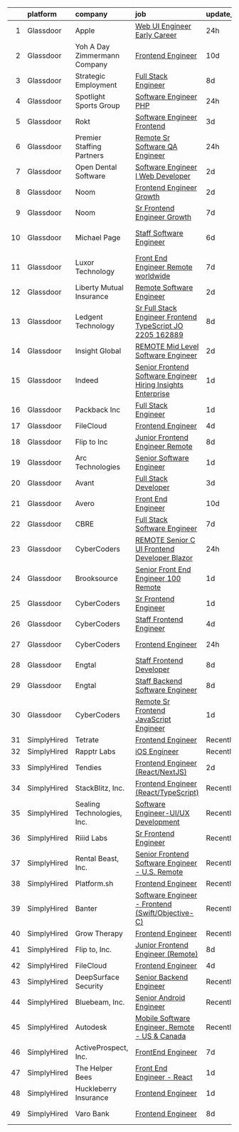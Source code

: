 

|    | platform    | company                         | job                                                                                                                                                                                                                                                                                                                                                                                                                                                                                                                                                                                                                                                                                                                                                                                                                                                                                                                                                                                                                                                                                                                                                                                                                                                                                                                                                                                                                                       | update_time   | location            |
|---:|:------------|:--------------------------------|:------------------------------------------------------------------------------------------------------------------------------------------------------------------------------------------------------------------------------------------------------------------------------------------------------------------------------------------------------------------------------------------------------------------------------------------------------------------------------------------------------------------------------------------------------------------------------------------------------------------------------------------------------------------------------------------------------------------------------------------------------------------------------------------------------------------------------------------------------------------------------------------------------------------------------------------------------------------------------------------------------------------------------------------------------------------------------------------------------------------------------------------------------------------------------------------------------------------------------------------------------------------------------------------------------------------------------------------------------------------------------------------------------------------------------------------|:--------------|:--------------------|
|  1 | Glassdoor   | Apple                           | [Web UI Engineer  Early Career ](https://www.glassdoor.com/partner/jobListing.htm?pos=105&ao=1110586&s=58&guid=000001812d7ec4af84cef33be4d270e1&src=GD_JOB_AD&t=SR&vt=w&cs=1_f264fda6&cb=1654325691946&jobListingId=1007917012840&cpc=F41FEAB56D215062&jrtk=3-0-1g4mnth6er0ik801-1g4mnth6vkuja800-19cee7da4693369c--6NYlbfkN0BvKrLyj5gPmtZO9T8euul8TCxuuKNOtzRJOomxnwSEodTz2Bc-sPZlADHp0xxmf8WtgwAMp1M4Ysvhsr1LqTslbraQiaMk1Xtvdy-eoP1oKfrYhU2ZdKatwvfBPVaLnEl9j2wfV9AESabOSyshZ_OCesIUMt-9m87aAvwtV2fN4VW-KAp41a3rjbZXFkt3cHvqhGJxWuTdpWf6AT5dY2ag5NhACSSHGbp7jok4klA1ciiCHt2UJRErZSwocWpuPZBRYXkG9lTNpsOGkJ-A7QtAHNv2xBvw76dG_KrW8Fl9uY5-a4piQSI0JZDiHBGKLvT9-PyXrfeQf05IGg4cmqnFgZWjX2kUzTafZyqOb1tPpQABlHNLOQPQm3cgMuSSQD4m2qyAWnO0ivzGGyExXhAPv4WunbtysuBfuCfhNtCb8NKK-_UX7_EmbbRF5WUcJ5nI9aKpokW7nV4gcLYI1qcX6K5oY5G1JoAviv4ddvHRWRxjAYzRaFG11pY7VXWpLQAZZkVDkc_wrtccQq7mcl2GfBROFmsLId9O6LS-S-hVGvuBwm_6TtUFtArw9Pfh_ocKQcKuEEWiaHcQ-IgHFQntzzp4s2ju6yzdKYuQlD1-veP4clp_1FcvqGnykuu-eTaGZ_1fVYkogGyxV9XR7NjYFjAM0kKZHbyOVbCaBwQ5l6kYibcQuRFGHi6suFkmWuOBhmcf6-9dtR9MgWsbqeBjjGmJ0HbUUs5bM2zKx8kb9kdk6CrIynC0PgqmsgtNG_ztWWccDhPmccvtD9rbllL9_Kvl99L0K8bo3aVW_Lr1b7DD_-YYO_WeGI_5KIAnEyaQGTcKhG8g3u2HHqRbeXQdqgvl5KbBx8kUi66BhG0-I0mX6z5O4FLx6FHrdD8mDgoI7cnJ6ATuAoctiY92-GxRz37IE91wT0caQxeaP0TtnFlE0E8qzXrH)                                                                                                                      | 24h           | Austin, TX          |
|  2 | Glassdoor   | Yoh  A Day   Zimmermann Company | [Frontend Engineer](https://www.glassdoor.com/partner/jobListing.htm?pos=101&ao=1110586&s=58&guid=000001812d7ec4af84cef33be4d270e1&src=GD_JOB_AD&t=SR&vt=w&cs=1_7c8109d2&cb=1654325691945&jobListingId=1007890410247&cpc=AE484BB564079092&jrtk=3-0-1g4mnth6er0ik801-1g4mnth6vkuja800-cdabd7b5c9443b8c--6NYlbfkN0Ae6Qmv8rNb3d5rEsMPL_plhvilYeiJERi7JqghURwQ9XIhdLOjSjG7egc3uUstyCQYzHEQ5XmtNPtWnHS-asC21DlRgbV0mfrWq-U4I-NuPwf3H6EpQw8Wk7_29akaQ8Ycb4XCRI4oPKsQ3ZMvKwgCh0ZVHEcCv2RFs6UWMowc28oImgAWcUr-S4YGmqSq4eSUxrIoBpkO6LTMbJQX8vvNas9tbt_gU2uCjLRoLDDDvhYqzWtRuOhIfFrX-E4qfv3kYdrU4Bd9l6fsapL9S6t6L8mp5Ac8FFjrWmBSRWRZkUhuaf6aRjMC6c9GsPUAYzC5-eGVfwLIhM3EfNlBxYIiwGxyi9ovdxgibKgaFqjJV3zSi__7ML85vQm0Ok_Bnt2M93TabXXaux4_CR9kZ_vuXFvj31FI1JxJ5YhUEvoYlo9gaxEYHLR5RluqecFs-4Gmb9wox9kE4dsQbpibiiu463GXS3-475RPVL7eD3k5zq8-oWIfI7-p)                                                                                                                                                                                                                                                                                                                                                                                                                                                                                                                                                                                                   | 10d           | Mountain View, CA   |
|  3 | Glassdoor   | Strategic Employment            | [Full Stack Engineer](https://www.glassdoor.com/partner/jobListing.htm?pos=108&ao=1110586&s=58&guid=000001812d7ec4af84cef33be4d270e1&src=GD_JOB_AD&t=SR&vt=w&ea=1&cs=1_5ffd6e12&cb=1654325691947&jobListingId=1007895992253&cpc=87A0A889578C8297&jrtk=3-0-1g4mnth6er0ik801-1g4mnth6vkuja800-ecacca16d95da1c8--6NYlbfkN0AmJvK-kzliX9ngpBL6C213C44xp_nCN00t5xNVdbFNqFD-6lPxeDr1CCZGNGSSTfZLXzl6qaAAQqwYqV6VaInT1fjRTsOP0Mc7VVQVUiQQCaqccLytBdZxqL6aMFB75TI-BtHDW1Anrf02MbKSmcnxepHkok4tx9ZawU76FUTGug8NTzBmw5HJx9XiDKoir4_iIZNCNVZXdzYTWiMmFcKPOrEFofCPQHIq-77cyaSSTq2mRO7qFdKaokS7jNz89Rgcrtehx5CfTcwWWNMj0uMlTmmNeHnJDGVfC_0CiFmddrkQd5EGZr6jNQAf_ikI8ecLdUOjR5J4BQID_nHCcY8bhtVeGfB1dgmAu0JGBCuwiBa3PRBlGCMfdfnsAP3PfgMsmiYDBNLb5qYcI3dEOueMFP838bEyzqngTsNuJZNVAkiuCYOPgLBam4ivmy_3jOL2gT8ipOCg7rpiRXRd4xmUCOu0bJXUBG1gFDKwnFd5PbkKg6YfKpdoHFudPeYHcKY%3D)                                                                                                                                                                                                                                                                                                                                                                                                                                                                                                                                                                              | 8d            | Remote              |
|  4 | Glassdoor   | Spotlight Sports Group          | [Software Engineer   PHP](https://www.glassdoor.com/partner/jobListing.htm?pos=112&ao=1110586&s=58&guid=000001812d7ec4af84cef33be4d270e1&src=GD_JOB_AD&t=SR&vt=w&cs=1_8307c27b&cb=1654325691947&jobListingId=1007916000282&cpc=149B3D5996025BBA&jrtk=3-0-1g4mnth6er0ik801-1g4mnth6vkuja800-fceeecf022a91ae5--6NYlbfkN0DG4ntHtB_rMsnfhgmnSvK2brktLme1L4SiDeJjQ-izrVOLqRJ5-yjEwoYGp-nj3bVJjTAiOKfFs2OpzzVRQ2hNPzsr_awqPOc3aS8-td9tXwj5FNmavnpU8e1aIelmy18KzFYKE5jUk2jdaxcnDNlFddbRwDlD2BhrGHupFOxXIiGix6MWypbeVtuafcVnlCn6caGcqA8KyDE97Sn1AI6J0phScNsVLKtxegcxEWYf9rRsRDqEChudcrBj94wVkWOfVDxUntj4rwAeQQCynTkbw5jJ-ymewgGsK2hY7d-nwwmC4VDVpwUFF8nR6lc9kChg7p-IVHQapIbj2q0xijkL0qeNcu5J9fZDig2-6A6yeVazIsv4JzCkHzMfsX1jMGFg565Gs41E4gV12z2p-qGV-qoR7rO24xD_EjjeXBrz-U9RrcfxcTCNVXMD-YZWwM0ulPOi-YECsZwf7Is1VrLkhXFMJSVrZSRMLDvB06kXzbUi2LpXu-6p0Y2Ps1wCQRuU_CvwSvmkFnd8ae4BFyUc2UFX9T5aDCL-nHcIB25dNmHPooTAVcR2huaqYp9FWkcvGh8gKQip2A6d3cdO_GFHLF_taQn89CclQC7-StjLhUZqCpdT9W145pVi1VIuEOh04TxBO-G18Ych8UuLqJa6DDEE9NpOQDn_1r_lap3ge1QSVL1FDGZ9venI4-NKwd-PS_F3w5pgMCRsZu1jxITDQehu20KRcayuKByGmmOGnwrM4A2SRmliufxXBmXxg7DyH8vMSrB_-pHoEFGW41isqvyWXjycw58s0lx4TNpyGcDfJ2uQQkXIR_-f56340XmzT7JqUqbRnM5LMbY8GaDy96ixHTXG1UWnNcfhzCo2XOemv_dWTPEkPMM1ZFQHN-1GU7Qn6FAGYzuRHVrVD8q4OjtI33xXzyk5KGoO2-JWcIB34etCViqd5ObZwE0KlvMqeH-1MkEsd_kh5fDR1DsLxrkUif7YxM8%3D)                                                                               | 24h           | Remote              |
|  5 | Glassdoor   | Rokt                            | [Software Engineer   Frontend](https://www.glassdoor.com/partner/jobListing.htm?pos=110&ao=1110586&s=58&guid=000001812d7ec4af84cef33be4d270e1&src=GD_JOB_AD&t=SR&vt=w&cs=1_13fe6065&cb=1654325691946&jobListingId=1007906259892&cpc=4B86475FAF393599&jrtk=3-0-1g4mnth6er0ik801-1g4mnth6vkuja800-7ecbbc01be6db9dc--6NYlbfkN0DG4ntHtB_rMsnfhgmnSvK2brktLme1L4SiDeJjQ-izrVOLqRJ5-yjEwoYGp-nj3bWN1lzR9_azlXIJYQ1thrkaW2AAH9heBJM7PFzuX9pL7Y8Gt0ipimYDVkqAanixYFeAk_inJ4oOhvDdUB2KTn2soTr3xCCpllQmgk9V4QYN34RsXKFPcSs8Nfg3UkgVvsF2CPscmWpmNIFC3SjfLSn9ONUdA6KqFThd3mxQxGJ4sIMC_4Ycyrm3PgKc0xZPfbziDelPIMR-BJCEa0M6bxv7MtJDJddvWpSTbn_PydowZZ_8QFOyswtjCtkX7xkTqCo1Wh1dIwg993yKel-cd56HOPo-IioneNIeLBWGyfJ4bCTudhyU0xabqRhLaNwK-CPItQtVZx5AM6Kof-UkZqHTiD6QK4GYVNIc0a3z7XW-sSnt4Cnt3NSU4IDTOF9zaFiRp5xu_1qjs0o6Y-RiMgolSv8HQjVn9KQcfRvYdEHXlHTXEFk0bx6uWa4fLJgLbnrVYuSH70UMgCMoDSAOclQz0S54L9lBjkFjSBouihyJJXYB9uRtdc1nCk0D9jVRt4SJIrXeiVJgqaPLrK4xl2IL9nAwh6UiLFW_rYadC7pEaMYgNmmuj1vgtFMhmv5uvOmlc4JLIesOX-xAs5nY4Kq79coJuIC80UErrsiP27jIdiPghTcUQ5Ix74jWihxoXdTDVuRcuKPxFjsl4BxZtJ3ZZsFHuI7hEJMVN5Vt2F6MpArzFwYnn6Ob3pOqnsUruAy3GUTPZU6sNga4agO5o7tCymqM0Ns33CtAF9JH5cJcxPNsbHbLRNE099fRImuwtys0cqRfrlwTgmBJ1geuzqUzFrzYih3sBy5Ht6d8O6mLD5pI8NCK7mNJerO359_GpQ0pskuA87VeJnW4VRjlSrurkAdveUTMZO_6apIiXabJ2dhyxHoikLeM2JFGM5d-5MFNQKuQ3BuTNDQrnHaiBBhu)                                                                                        | 3d            | New York, NY        |
|  6 | Glassdoor   | Premier Staffing Partners       | [Remote Sr  Software QA Engineer](https://www.glassdoor.com/partner/jobListing.htm?pos=121&ao=1110586&s=58&guid=000001812d7ec4af84cef33be4d270e1&src=GD_JOB_AD&t=SR&vt=w&ea=1&cs=1_2b95921c&cb=1654325691949&jobListingId=1007916760712&cpc=217C45A42544DB93&jrtk=3-0-1g4mnth6er0ik801-1g4mnth6vkuja800-edd296566df90fb7--6NYlbfkN0CyyT-f4oNMZz8hL4LR6EcDrl5vB12i7SyJpvAxFYk5ESjE9CwDanhb7km0chTKgrmnRsv7qmGC4j22yNDzX4D0Kr1--TxAC-9g5IYFMqkGj7YXomS7Xm_RO7Mi-aRhPqwJtezWP5To12Af4r35-_TVZCM-Karv2xZ1gj6bCW7UO_w5_uvdzWuL_r7qjltBJ7UTeW0zpHhbX7jb1K0tUVq8jxnjhph3powzFPWkuwAhu5ol5qxpP3HBXC_h0bDTxTwBzJTVt2oNoEjm6SL89TJAhUyTYhWq2GKtI0cUzJuHVAtqYpF21GFIJiYUoEkEeUowyXQBJeZX2StdZAe7LpSzUyAkDRQsoA0YHzCrrPLNBRYJSYOm4SrEK_3qkai8fYi5J2xUdDVXKdElqYbfqzs9pjQWMBk8RSjmnzQQWCzuDhbofppL2vRPvlCC4PdoCXQPG_43u7tjRaabzKUDkWFKqut7fzzXah1V3Uck9x1PGMkAHgNm5MSqK7MmHvfbadHz8Vo0DW_b4Q%3D%3D)                                                                                                                                                                                                                                                                                                                                                                                                                                                                                                                                                    | 24h           | Remote              |
|  7 | Glassdoor   | Open Dental Software            | [Software Engineer I  Web Developer ](https://www.glassdoor.com/partner/jobListing.htm?pos=106&ao=1110586&s=58&guid=000001812d7ec4af84cef33be4d270e1&src=GD_JOB_AD&t=SR&vt=w&ea=1&cs=1_f78bc091&cb=1654325691946&jobListingId=1007910261628&cpc=AF02A54CD0F60729&jrtk=3-0-1g4mnth6er0ik801-1g4mnth6vkuja800-3046ef358605a70d--6NYlbfkN0AKPWZsiSsGVsCbCuz671PqLeCoc4zvkJCuGTk5psuLhbXQg7Ab3wQSXKtb550zzmgEhYvg6VpgsnDDp4ArxACBJSC6qIJmB2VJKHffYwefpDfkP0m-70mLLPj9mrJ64nSV3_vKK5eTK5uySR6I_9A5mlbyZ4PQ6rk1jvGrPZlC7AJ8hBzQZSey7wicwAk8_ghyg4UUkOIFT7KfFrTqovLxbLd_izzU5aV_OIoMEin-lYf5iAwc2q9IzGS3umy4VToOhPt5lUtAqAaDB4DQSpVKbl6ojvXRK1u8YNd12jjd947Nr6AGl4q9KrpcCdJ2ByVbyLEzxMHy8bfMKZn8gHFYbKYwMVzAO5IDfaYSQuyBWsfXFka5E5KtAFkB_D4RQ84oy4gyWLWoPsZ5lP9Et2cz47b6PFvweBF0yKH9_-nhFrULC0omki1zajA2KX10NtO7XzGh84UgYy74bzSYeGoAwjKDTb_QFQmxcYB8fkk46yg_N4YMpUHKXWbHTZc_340VgrcaBApRy9KBqzNJnJ4QwD1vEQ9D-GA%3D)                                                                                                                                                                                                                                                                                                                                                                                                                                                                                                                              | 2d            | Salem, OR           |
|  8 | Glassdoor   | Noom                            | [Frontend Engineer  Growth](https://www.glassdoor.com/partner/jobListing.htm?pos=104&ao=1110586&s=58&guid=000001812d7ec4af84cef33be4d270e1&src=GD_JOB_AD&t=SR&vt=w&cs=1_673f24b2&cb=1654325691945&jobListingId=1007910128941&cpc=7F6F94E2229B3AB5&jrtk=3-0-1g4mnth6er0ik801-1g4mnth6vkuja800-69a67ca697010a4a--6NYlbfkN0AjMFp_ezpzrHLr4sq-SQAEo_r3J9ONvXwdD9Yq9WI6NcwPtXUXnbVJqOWqEdib6aCtGmnFVacY0MrZNxmFwRUru4m80FTLsTddlTJk2Svs1Bh8NMr04BZnl7TTvdpxLAQTqlQmwjXNg5PZcecoHhjZfsy0-yrEcNJPgvw7Gp-V7J7k8L4eUIzRLweVmR18GobCqtC53AYspyuNnL_Geafww5_Q2pt7Ce63nOZCK8Pd_ygGQEdfgbqFOGSSO9uq2ZjewOm6LcUskE-ojaBvgGb2R712kdrGUvk8N1USaMBhgIGBwIVnG7ywhisNepNNMeM5KZUIpSFsj014OBI6jWS0bC5qaJ8l9hd3eouGaMZqEl65vO5hF0nDCivp1PttSZpMj-EyeiGQLcwRNvfzWray8Giny_gwIfCddr7m06QtdPMefI05CUJlfWmGGkW9yM98lwjT28zSR4cJ1SBhrVlzMKTEb6-ThELuLtNvlBcZn4ht8GMBprpJY7-PMDRcx6YnPcXwRivxFXC7Cu9rCakzkyuum-Qk_-ZaOBxbIXsX5oGbMMcInyrjjBiQ3VFnfpPFjA6vXfP73PTk8YKgr4Ax6rgMxt0z-IOdzKU_7q8ZK7dTGoq3mESdxl0ucm4JPj_WRFpzBwErPzoqIl6_b9sdL3BsF9UtlEa8q20K7goW8Hnsz_b2PZ5MgCQT6PTo8IJ_z0z8kcPbRrYUC4j1-WXbGzGRsi6f4IABKTSV-Bclg_0WPBma0IeOYdPRt6jtsLnQVYrUZh_Q32yjMz1V88-jLnEyacnXRXbdzVixNDHQ7e0h-47wVKRYCz7Gl8_L8oZo_mV_lY_pVspms2RW5ee11-R2NCMtlJ4tr0nSS01U7emkhulw4UY2RSgwTdbbnJbbTYZ011Zihg%3D%3D)                                                                                                                                                               | 2d            | Remote              |
|  9 | Glassdoor   | Noom                            | [Sr  Frontend Engineer  Growth](https://www.glassdoor.com/partner/jobListing.htm?pos=111&ao=1110586&s=58&guid=000001812d7ec4af84cef33be4d270e1&src=GD_JOB_AD&t=SR&vt=w&cs=1_d72a6c1c&cb=1654325691947&jobListingId=1007897899219&cpc=723ADC3DFE402989&jrtk=3-0-1g4mnth6er0ik801-1g4mnth6vkuja800-0e9e4244350c9e66--6NYlbfkN0AjMFp_ezpzrHLr4sq-SQAEo_r3J9ONvXwdD9Yq9WI6NcwPtXUXnbVJqOWqEdib6aBrNPT9Ove8Tby3MW6hFuCGxEWOCrT1C_z5_QrQRv3OVByHuGvH8YHHVo0AuWlLattT9f-7mXSnriE3XqCoQCD42Sj0EJMa8ondi5Qm-WSFYs4wTn7ddEwYobVClWoGTLIhkTKAmAK206LyciGZz7c_o6mntrZDkuuhHKbuc6YnLvTqFSfJ3SH6DOgMjeMvJyAl17M_wxNc6x5Ihe0oNIaEzgsjRHgkV2ZUyNLSPwbziCSUDmz6nSieJZlGepGGBAp2v8gEmclLHH_-Q55MJpdrpPb9fbY9n_bWBu99L_gaCmlqPMLO_UWrJEt6DWHn2iNn6rs9dqNTFaVJehJVmDL-pLu2o8wnVv3vooCiPyXCFJPu51gw_wkUHTMzaY6sgJeqmwGHcnM2RVWRGakGFseltzY1-a79wCmAFiNRl7AhSkWx7whLuZzZKvYAAzUaSSpg-2ClUCKUtLAqoNb9_5Xy75G0ebzBYK0Gqnhez4037-4n6vTqXr7rSKmst4nwoEKPHeBmTJYlM-AHAeZjOH9HJSTeauLmkM3NOE4QFZ0XWIwJpxL4qqptDZm4WIvlYjtW4gcqrMn5KHikauM4eXQMpV-S29TyxlThf6XiVAybxYwHUuLDRE7EFb5XPqoavG2mgzwDlkcAKuv9yj9qIBjmkv-mmRIm_uhc80VAJJvS5Krw7i0mvm_hWiVftLbyTYwS7KyOSnW-YO8Xw2S4nqDLj7T0zIW3nsqcgljkBhQlnXRizAmbomzye3515cKFKZi4AVCGegjbA4hDOewq0inhbPSAbQlf4p4bwwFrZLlsIM7As8SjuiX-QJoRgs5ifahL_q-71kZgwA%3D%3D)                                                                                                                                                           | 7d            | Remote              |
| 10 | Glassdoor   | Michael Page                    | [Staff Software Engineer](https://www.glassdoor.com/partner/jobListing.htm?pos=125&ao=1110586&s=58&guid=000001812d7ec4af84cef33be4d270e1&src=GD_JOB_AD&t=SR&vt=w&cs=1_8f11a670&cb=1654325691950&jobListingId=1007900167832&cpc=FB7E4A1762AE5BEC&jrtk=3-0-1g4mnth6er0ik801-1g4mnth6vkuja800-4bc37e0087a197df--6NYlbfkN0BR3ykMnr3Vw97HK5IC0i9Uo32NXohanwqRY-CI8z69bl4xOa6Yve6w6NlWd53uNOcgersHDvFuaIIuZBegNLXuPqFvMFiXZHWAGbXfoNi-1_YJAlVot7swUhmQkR4wlStJsk7NzDfeOvqm6bMZ2f2o-1YSG49RUGdsl4ZVVjZzlBCIfQZf9-iXPjQhu0cc3dDm2a6sJlrM8EC9Ahq2rCQZTeFAUTma9Y_HQWvMw60XKn811YJu3kE80ZwSBLPDDnObksHpbq2Z2qacUQFf9PpfYVPmIGydraPesEF8GE8mh8EBHmsOTaQQHHE4ul-19vmTughjQ_nBZRKkyA_gn7tBwnv0D1n9n4x4WduWdBnHetlItykjBNEP4KDBBLAq_-TlTrWt8uOQyp2TA__pKUq6cOhxWMQdyZsLHGFXVyWoR7xmmAzykuCsri3YIMk_Uu7klRxJVegG9iS-HLRsRTDMmGutP0qhQHfalIlMYqD9vu00GMLdrxYOymwvX2rmBvvkRm5sGMoA7OZjfdsGhUz3MyAHYDt_W2NW9dRLN7OdFFgTSGE_9vhxW9MqioWwwYwLtSKd3CLnmd-LR91z96jH9ZtY38SwOkJTKMRvVvwWjZNxBm-JB8Vmo3YklQuL50W-Eq_NlBsHhtfHcKuDe2VkvxHJ2eCXesQQogVOhnUhPL0WWw_vifhwvd-FQQIu1fE8ClEZ1oKKy31VQqB1-jfhvTsdJjJQw1-JOleF-HpmaiHJ_LoxLv-MvtnPbfjziJG_r7xzCi3XF6-3nM1OM4puN7Q1BEeCaqpWRJQGbo_h33NN4e9E3vWDjNOjlPLbj0grmAOlbE2TLR0mDwD2KFyQ6-55MRJlZUCVGNU4iEvC2G0-G80ehBlLKe0Sr0ImTUihnGCVC8eER1N2fcdIjeYQfl56tLCpHncUUNQXKtIsPuFBcF-wD6PMANVYDAqqj5PQQy-fiHBLZ2_iFzOYl7-1nVAnNJNres2B6tnlIK9Fo0tHlnE80Yled3jVpq7JNOTrCsPzkkHuT9-SvfnClLc6glYNSF_QftjwNGWdEfO4hg%3D%3D) | 6d            | San Francisco, CA   |
| 11 | Glassdoor   | Luxor Technology                | [Front End Engineer   Remote  worldwide](https://www.glassdoor.com/partner/jobListing.htm?pos=127&ao=1110586&s=58&guid=000001812d7ec4af84cef33be4d270e1&src=GD_JOB_AD&t=SR&vt=w&cs=1_d8a1a65c&cb=1654325691950&jobListingId=1007898706768&cpc=FB7E4A1762AE5BEC&jrtk=3-0-1g4mnth6er0ik801-1g4mnth6vkuja800-af3b78477e6e415b--6NYlbfkN0D0ff9e8Lfwlpl5zGbQmpn59AL71QmFd7VKOAnfyjZzp5sdngV8WPgYe0dov1m7Y2nfEVCrpCjpGuCp4eKgFjJKcoPv41YVYhFHLjqkSdSVmmxNGh2NdIIKiCw2BP_SGfqc7-j1JAK-DGW-Om4kuJ-zYKL121U6U2Ooeo6zoHauLmPJBonzJKyJj5UGBdjd7IIb1qmFWMKYtYAvSDEtnomtxbQxIpkqQmhBL-sssc2iT5cq8dhgjBODQdJ6CPsRhvmbrGDUnfFvwzfoDqNqICDi8pQrVXgRtc7KBewWAEgeUH_L3x9RNwmsDIl66GD_Vc7-ZWb1c9dIxpyQJhpgHD4FvElc7Zpdnns2vMA3moimcobXLk92PJ5GoqMIUeEJZDrOq6ACG-gu91Ayz7ZubPtKdokP8fMbXNqFRYy0gyiNwSq4v4qFZLzV6sOcJ9WKr9pRA3FFDARjn11brCJ08gt-E0mxti6hf7SDF2HLEeWR5g%3D%3D)                                                                                                                                                                                                                                                                                                                                                                                                                                                                                                                                                                                  | 7d            | Seattle, WA         |
| 12 | Glassdoor   | Liberty Mutual Insurance        | [Remote Software Engineer](https://www.glassdoor.com/partner/jobListing.htm?pos=107&ao=1110586&s=58&guid=000001812d7ec4af84cef33be4d270e1&src=GD_JOB_AD&t=SR&vt=w&cs=1_4813a373&cb=1654325691946&jobListingId=1007908943556&cpc=01657B10174A43CF&jrtk=3-0-1g4mnth6er0ik801-1g4mnth6vkuja800-0ff967f10b2e32c1--6NYlbfkN0D19kSVUiNzG2UWy1lRGehFMusHrHGUl8ru40ax50wmt-THYVDVXiQ1RxehNPznEJHNi8Q8nRTHC1JijlKAxZ0rhfaQH_smXm07y4GeVK4vBK9rb0tsAtOeg6FTve8nOy2ORi_TpCuXTLx6x4oTuQwjolMdsvDueShVnEvwVxPtE9_4d8qMj4Y-S9Uu8hXP3nlEHbBC6o5fi7gvCpqZzR3DYO-D724a2a0NKYxMYTbO8qdAb9ugMfEeVwCKF4TQSSA4XrQa-P7qLyuyXkgGSetKMGMglFlRISOVNXSd0qzbJ0NX9YrFJcEzJLyrJXhWbWRljlXBtJO-jmPYrtcRlMiPzIrCP2UULdF9h99RidLjMoMtJpRxww4Bfz13Ybou0C5gBINU7Q_14Ju6MZBEsurBwzCp09Sa1mRXXqq65ZKa3-vSamB34IxOnmf26Ezf_Xtc9Cbwq5XPFF4sChyfiiJWryqC3yN-90dwcovUqblAb9Kf1k0IjSAkzET-RbxGzLQrY8nfn-YUr-K929C4tYc-61ZyEczFQ2MnRdfJl8us9L5EWO6kI9NaUai0USuEMMgYzYiMlh_kxGnodYTAXhT5WNghmW8jH1KmlDedoBoVY_XT6JNVQ960)                                                                                                                                                                                                                                                                                                                                                                                                                                                            | 2d            | Remote              |
| 13 | Glassdoor   | Ledgent Technology              | [Sr Full Stack Engineer   Frontend   TypeScript    JO 2205 162889 ](https://www.glassdoor.com/partner/jobListing.htm?pos=118&ao=1110586&s=58&guid=000001812d7ec4af84cef33be4d270e1&src=GD_JOB_AD&t=SR&vt=w&cs=1_5246bf4c&cb=1654325691948&jobListingId=1007896019402&cpc=56C4EA4A1A191A49&jrtk=3-0-1g4mnth6er0ik801-1g4mnth6vkuja800-0094c492417deb93--6NYlbfkN0BhfrGGbcblirJ0_oD-V1jJ9SBvie1turFDKTAe6KCgNxcglQf_GDNs19Mxti6n_SomZBeVtJLAEyB-LXZLMRP-gruAUIwUdkPDU_9rSi1DZjgkrp4fVR2uFb_h6dHEwpuGP8p1TyvVAzfUG-2L5cPLVoqCJx7VsvOFmqDODnaKz-hCEU6Kw0RTEv6RKe2TbeYol34iHBvfeb1Xp0kafQvzz9oH2r0AXMDs_r-f0e8JBKRL1v-b9eGZzVVOFzVoCIA66k5Th7zPbEbbV4KXGoZtdaP2tvPmoxONi6DdhQ0uNAxn0pMq_MRb5Y4vPtfSk1QwZLnF4rR9KffXSToXOooy_kce17c0ztwQQ5rIf6ZAAhy8ibm9fRs8InkTEbTm1A1d0-evVTmp2ABeFjUFAE1MdgGhPgCk8mBxP7_Rxd7Ap2fsHDig59Tr2Yn4Mp7LHyWlNwTlajEZVAftEPwbwHOvqPFgKv518Guo74JIxv845Pm_fRKYysSZ2OqVZ8DbpC7tNBF6frAEdMOpEPMJ2Fh6E0AKjvma1jZlBNH6ynBdmURHvUStzAoxQvc-8gONUkh6jdBw9TdJNPMOiUEMyyap-KHIkdBlsVTcXrlEUU8z4LFvzoQChRhaGe0R_sparWRWpVlbm4CGfL7JXbDKQLEqRoBGebXc9OLWKVbfpjzSyqqx70uNkvscrY85tpn6waU%3D)                                                                                                                                                                                                                                                                                                                                     | 8d            | Irvine, CA          |
| 14 | Glassdoor   | Insight Global                  | [REMOTE Mid Level Software Engineer](https://www.glassdoor.com/partner/jobListing.htm?pos=126&ao=1110586&s=58&guid=000001812d7ec4af84cef33be4d270e1&src=GD_JOB_AD&t=SR&vt=w&ea=1&cs=1_b79846d6&cb=1654325691950&jobListingId=1007909331941&cpc=8795CF9063CD573D&jrtk=3-0-1g4mnth6er0ik801-1g4mnth6vkuja800-b7dd984bd5d48eb8--6NYlbfkN0BKkHZu3wF05EeDimN_p6sYpKCMArvwa95YdH7UpkaBCu2g2OpkFKmYupHC6ru09IPJgEHFCM_7Tw_kgeU_8LG6BepXXt1tFqippS0sYcPdR-KwhWpfsqmKO9yAYNVE3UM1rnue--B4BzP4NusXAOzDvaCcUtMuuFHAkuIEOnoPNtGuOJQclWXUXrumHWL84PHqiY5XamcTOzsvJQVQFHbAF9tsrPRNtmkq43kfi6vZT6XOKUEbzvGjhm9c5xuVeMeVbE425AVxQDE42GBAoElyANO5uLnHbt0s8L98gmevKEb9Ig5Y-84iat7sBdn8GR0R4LWaPCO1woRIXBBS8TNJsriyfWyFIvfcHmkXnB7ncejOyD8xRlQS2l13lwGHnmOgJkqS6QZhFmikQAd4PeUagiG-KlGrhQYWNeK9q9AI6JDCUyLpBZiXFzA63QkDG9M1Se3Jt5Yf7xKb8_Tj9hjbpwdnHAlt8qLHnbMJoh2oDaesqjLZwX77YpoNlOFabBYoP0MHjngPaQ%3D%3D)                                                                                                                                                                                                                                                                                                                                                                                                                                                                                                                                                 | 2d            | Remote              |
| 15 | Glassdoor   | Indeed                          | [Senior Frontend Software Engineer  Hiring Insights   Enterprise](https://www.glassdoor.com/partner/jobListing.htm?pos=103&ao=1110586&s=58&guid=000001812d7ec4af84cef33be4d270e1&src=GD_JOB_AD&t=SR&vt=w&cs=1_bd38c760&cb=1654325691945&jobListingId=1007914193710&cpc=F0881FB4B112A732&jrtk=3-0-1g4mnth6er0ik801-1g4mnth6vkuja800-601967a0fedcf26a--6NYlbfkN0B-c9YljWFmEADaKJDaTk1FrZ6s_dkecGNi1ZIc_hwuNQF9PMyiAKXCsP_SLfYFu6pmVCwd884MFyKiKCCrTWSFrqgpP5uNacAylWtvWhYdp0nGnhwm22xwUYl3bCfCL1I9HJjn_b2209sjH31uscFgdRHahzq-PpWkF7u5ThEGVvdviLzM5Hzt6TkUIYZXyQGvcoNPN6fW027gP6Qu9J8H0GrIb0pXWEjAM8VrdtSsNy9Q3tY2Q-Bf1dny-vUi8dDHGOK_ou51OXHTP8-OuahEP4PqUQRB86qT3Pavg7KY-wrU7B4Ky-zFT_jKw_MS4XCNLO4KJGzLatdd1k_LefAbdcBIsRF4RF7dhNIfu7z_yghEZsKwTqQpa21SUkDaxHICYptqNkRBqhx-EIKvMl06rV2ZfkUtBBcvv107VP3EwyonrmSwi2lT670_qtcHamVl_HvxxFvitylMSuYcFqASZ5qlimIPWzcdQbobZjvPfQ%3D%3D)                                                                                                                                                                                                                                                                                                                                                                                                                                                                                                                                                         | 1d            | Austin, TX          |
| 16 | Glassdoor   | Packback Inc                    | [Full Stack Engineer](https://www.glassdoor.com/partner/jobListing.htm?pos=129&ao=1136043&s=58&guid=000001812d7ec4af84cef33be4d270e1&src=GD_JOB_AD&t=SR&vt=w&cs=1_a953498d&cb=1654325691950&jobListingId=1007913744785&jrtk=3-0-1g4mnth6er0ik801-1g4mnth6vkuja800-2adadc0040702a21-)                                                                                                                                                                                                                                                                                                                                                                                                                                                                                                                                                                                                                                                                                                                                                                                                                                                                                                                                                                                                                                                                                                                                                      | 1d            | Remote              |
| 17 | Glassdoor   | FileCloud                       | [Frontend Engineer](https://www.glassdoor.com/partner/jobListing.htm?pos=128&ao=1136043&s=58&guid=000001812d7ec4af84cef33be4d270e1&src=GD_JOB_AD&t=SR&vt=w&cs=1_19f6b70d&cb=1654325691950&jobListingId=1007903863705&jrtk=3-0-1g4mnth6er0ik801-1g4mnth6vkuja800-99bd0a61732e32d1-)                                                                                                                                                                                                                                                                                                                                                                                                                                                                                                                                                                                                                                                                                                                                                                                                                                                                                                                                                                                                                                                                                                                                                        | 4d            | Remote              |
| 18 | Glassdoor   | Flip to  Inc                    | [Junior Frontend Engineer  Remote ](https://www.glassdoor.com/partner/jobListing.htm?pos=130&ao=1136043&s=58&guid=000001812d7ec4af84cef33be4d270e1&src=GD_JOB_AD&t=SR&vt=w&ea=1&cs=1_637e4b15&cb=1654325691950&jobListingId=1007894972720&jrtk=3-0-1g4mnth6er0ik801-1g4mnth6vkuja800-e803ee86b04695fd-)                                                                                                                                                                                                                                                                                                                                                                                                                                                                                                                                                                                                                                                                                                                                                                                                                                                                                                                                                                                                                                                                                                                                   | 8d            | Remote              |
| 19 | Glassdoor   | Arc Technologies                | [Senior Software Engineer](https://www.glassdoor.com/partner/jobListing.htm?pos=115&ao=1110586&s=58&guid=000001812d7ec4af84cef33be4d270e1&src=GD_JOB_AD&t=SR&vt=w&ea=1&cs=1_bd4d39c2&cb=1654325691948&jobListingId=1007913229789&cpc=280AB1FAEDD8D536&jrtk=3-0-1g4mnth6er0ik801-1g4mnth6vkuja800-50d14b18835d4ede--6NYlbfkN0A67EbyqQZ2m7633xFuWhEzGHB4JWu7JYf7ZqKJexKnq5hPIj1Oka7zf-adMG80bIZZxahOKYoMEoYSq0PDDSuHg4lhhTuqHvqcS4NTcWtnZ_PlRjT1H1ACxBs4p5ZFluJuP9iS5Z3uHxO07ostjYhE6tOF1UYyWCoaCjuFDo5XD9aLMG0Np5v2tzbQIWXWwmZ_uKEI9yssWuUJnNC_nZzMx12NC5khAIz1zVrmJScMK_lvKTjvi8OfKjPzMfiZ9u___wgGMZ4E4WoB5Q2-rH7ompe9a5Zfu54PVxLqb0euH_v1L7YN54lfERY3Zxn0mw3QISz-ciNYcWPqwcDV7QL9jwwneH6MMycC0oKF8TncPLsDc5ynq4A8UJmWLCH4gIYJMVjVmU5SzLf2QfGBXCZq07FghMrOR7L3AwS9yC5sJHazP2jlOQeqXHv5CFD1WqwMwLgWnETN35KBjiRmMbF7VNR6VQVA5bfsosgkhsW-7aTkyZlbDdabgU2Jf4ImULWjpN2kLzcU2A%3D%3D)                                                                                                                                                                                                                                                                                                                                                                                                                                                                                                                                                           | 1d            | Remote              |
| 20 | Glassdoor   | Avant                           | [Full Stack Developer](https://www.glassdoor.com/partner/jobListing.htm?pos=114&ao=1110586&s=58&guid=000001812d7ec4af84cef33be4d270e1&src=GD_JOB_AD&t=SR&vt=w&ea=1&cs=1_273fbb1c&cb=1654325691948&jobListingId=1007906357629&cpc=8795CF9063CD573D&jrtk=3-0-1g4mnth6er0ik801-1g4mnth6vkuja800-acc705ed290351cb--6NYlbfkN0CZpqIKI17rmnMxlDxCB_pvW0EeGFzdeY_-PYIFBJLTKbPwcgo1WjOCDlf1aXx9n64--01vR6VxKZW6rCHR06IiogSAcB-9Pul-SYELIZ_BN8gz8szxqLUNlMyFeEEvre7VNcucvFn-7LA5t5mtSB0nMb6ktStJHftKroA2uObMa9b3OChB9f0oFr1GgB18DuensCaAblpVC_jijy983wnyLNWo2XHPZO_iOy-3bTEy3H6bvTsyzj0GI5AIdA2hIFgR6xmHkxU1O4vfpMTg6Dfss1CTJ7jkE5uUW7oZRcW41L2do1DZ65DvpnZ5jZckKCDuLbBaKQfIBxS3fdQkcVlcPgrpQciGTEQ8cEQQXicNVlcEyp4mwhuiBLHGCUxSClP5RO3rF1G2U1t-09FTIMCugLcLC_jqVGI9gRGMbWj26Ks1QJ9h6ppAcyAXIfbs-xrsOXuHHWxDCwv3Sxkk6P11OhODEbsZ3FdMzT3lN-cx4rMiWWNlC6b5mD3tju1aKwehkt7s-UsRkg%3D%3D)                                                                                                                                                                                                                                                                                                                                                                                                                                                                                                                                                               | 3d            | Remote              |
| 21 | Glassdoor   | Avero                           | [Front End Engineer](https://www.glassdoor.com/partner/jobListing.htm?pos=109&ao=1110586&s=58&guid=000001812d7ec4af84cef33be4d270e1&src=GD_JOB_AD&t=SR&vt=w&ea=1&cs=1_59491d8f&cb=1654325691947&jobListingId=1007889206427&cpc=1160948BCBA38B5B&jrtk=3-0-1g4mnth6er0ik801-1g4mnth6vkuja800-4191c9525df1b341--6NYlbfkN0AA9chliNx5rWKKbiIv082fEm27pTRfVI6fXGU9QTVHsN3ALj3C8fadenqNp5BGkG9TDOdusQsVgW5FS1WaE0B9uhIRoAV7PIaGWyp2MR-oeiXIaiInV5V3EYJZiXV58rSlprSgflrl2uoGUIl4dnKugLoACecWXvC5-a1KTmzPlLL0NzKvnIcMTsusbuE5wY4qHYszuYgI4_Lqnr8X3-mceFE9wUEEYPxfGixCaEhl8rBTjCDA8Z6MLhppPUEXWwG6UFNfvSEMUZ2eOFp6jkphA0xXAeMElyPXX4ilhBC7E0_mNxVUB8VNWNSnjDOrNOIMgU2c3T4Is5GcVlJp4rTQWFxP3sIbvDLaz6On7CKWor7pfhqb1Y8P1W02YjnpTy-6KevBUQG3CmI_UFT_y-s24L2jecx8SKhqeojeEFczluAmUGqH0FYaM48mO1rpsl9eYKIjmXOZRZb8Fbndy-h7tBa8xgy4xTlrPsNAZSEF0PYvDIB_LIM3VTFgZWDwnmE%3D)                                                                                                                                                                                                                                                                                                                                                                                                                                                                                                                                                                               | 10d           | Remote              |
| 22 | Glassdoor   | CBRE                            | [Full Stack Software Engineer](https://www.glassdoor.com/partner/jobListing.htm?pos=102&ao=1110586&s=58&guid=000001812d7ec4af84cef33be4d270e1&src=GD_JOB_AD&t=SR&vt=w&cs=1_2b9eb01d&cb=1654325691945&jobListingId=1007898990425&cpc=FAD720BB8CCCB15B&jrtk=3-0-1g4mnth6er0ik801-1g4mnth6vkuja800-6eedb2035904ca1f--6NYlbfkN0DIfMLMH5eMFB6047IPcht0g7S-IdG15S1-7iIlPnvpazMqI57TbRLHYiq67D4XJfUgiG8foATjCTsnmnLxmaMU8rwbeGKzCLmBjLuwpZFrYbR-jNmpQuyJOG-FIE3QbRb7He7c-O80fu-q2WbSkwZ_h260gYKOvZ0aFB22j2cbM-yD1U5fxnRuBohJZYWbO7sApkbzFWhnZcj-1mvHWwMn6xp9Y2ZYyG_HV7FxVfa1V1u4RL7PvI-Y6hyBBqnqdPrENauForWLAFqDU3rrLirtVO8sqWodyolBwua1i_IrKF7BzdqSazj9hjl7IrrB96Z9EY-xVcaeOWG0XUvVzBcSwTzk7u09ABJCuTuJymdDbIybvXc_kv5-icdxWnb4AmfnLAaFLrTaF4gm9FRsNMPPNfGNjHV5kV7OHgEaeW6v2vpDAwwuk6yTKvzqPXVgnh9_IkiZnQLOOyxxmd7qsIaeu2tXOaWoiUpYZMI4G3cc657QlDilCWWXjAU5H65XrC9RdVwZGNG04sFkFp1gbuluXAumwIv0ptb5_UnCFp4gwKjS_xR0oNU8wy86BRHHpFkq6b7q7jXnPg%3D%3D)                                                                                                                                                                                                                                                                                                                                                                                                                                                                                            | 7d            | Dallas, TX          |
| 23 | Glassdoor   | CyberCoders                     | [REMOTE Senior C  UI Frontend Developer   Blazor](https://www.glassdoor.com/partner/jobListing.htm?pos=124&ao=1110586&s=58&guid=000001812d7ec4af84cef33be4d270e1&src=GD_JOB_AD&t=SR&vt=w&ea=1&cs=1_70def8dc&cb=1654325691950&jobListingId=1007916565800&cpc=FD1C1DA32C38CFA7&jrtk=3-0-1g4mnth6er0ik801-1g4mnth6vkuja800-4e75a07bb82fff76--6NYlbfkN0CpFJQzrgRR8WqXWK1qKKEqALWJw739KlKqr2H-MSI4eoBlI4EFrmor2FYZMP3muM2NZR54erBHcOUZ8_zcBUiKm6zHDpgizHIEXyqwYrGoQi_NuwU5zSwEPWw36wlunxN699SLCrAem9qr4ZyFrEh0pP97GRgfpfBnuokfDqPxg0p9ZpI6tP_UrRrEkqrdricR2-NLJG7lg4U3bqQNn1whmF9_p82Z9-4UOLGsBtFHOr0EuwEx8zQ2XAQ_915i18znZ4AfKohv6jja2DqsitWkGC6DJCVPoO3tvaaRaupx7hwzmzo1d2fzKyIJecZVXyrO-pd7SO6mArX5Dsg6Ppc4tjSABmu66ULKC1qB0mlwv0JbDJAgeuO-tGFaM-77twrgqq6QhNJP1iPx-utLaxgbhLeSSnCrTF6lq3bCzM_Rz1IpbuG5xvVJjc50igdkNEhi-RB7j0br3F37NGtE6x_5_c6fH1fwIoAQYS0qMTgl47UQVcqkap9m26f012HQEDAG5Rpik2yqotBu5MDvXyPRCAB7S7A0mEo9EEegwBxZ_Qm9kN0kWVq0Zrs1T1QuoPZdUEudyNoTTcVtAt9HDRK63Ke1F1Gm5EijAYYIMhUhRFGi2LVaRtBWmQPE-m26oNbLPyXJY9EkjqaLgoPrIC0tz_4_yHlZ8gfzfV9eAJIk8CXGL9zbQBBIb_kz0dU4hUEcSWMI-pUZs5W6Kk1-aXxmgDouSUjpH62HxVj5ieM6mMfeKkWeqqkzFVOk2zR-yPOZG26uXirBHKw_B2mKzndMl5ahBwq9av-qPmmBEhIMeed3k_s1hmUgUskYCQlp_OYzZiDIAGBU8_cdK802TKg5TbdwS-vXrM2Bwv5TZLOBXVp5GHV_iq4GmM9z76eyMPO0p4ZJySLtkA8woT_IaoaJFEwtHdGFzAj7XAlAp55FjmRByVZJdhO6llrVu1NxMfPXzkV1liPK7XrBwptwrzMdqQpHxjZghG6_4aiUiWAs-A%3D%3D)                                    | 24h           | Washington, DC      |
| 24 | Glassdoor   | Brooksource                     | [Senior Front End Engineer   100  Remote](https://www.glassdoor.com/partner/jobListing.htm?pos=116&ao=1110586&s=58&guid=000001812d7ec4af84cef33be4d270e1&src=GD_JOB_AD&t=SR&vt=w&ea=1&cs=1_ea3975a4&cb=1654325691948&jobListingId=1007914319768&cpc=D2F1DE17EE1F43B9&jrtk=3-0-1g4mnth6er0ik801-1g4mnth6vkuja800-50b916ab330e7d87--6NYlbfkN0BhNN3PPgKPbTMZB0Y0J5JTZS3FnMM-ugqbblX4_m-srDJielPNCs_lvQXXEB0CV7N_8dtgsTLFHg7wSeyKtdDj0dJ0nf4e3ORb9hWFzDK4-hE0CQOLwVgBqBghsvEt73xk0bAEsCswHU0E4Y5ZSsdszkLCchol20ve18SWpkRYG0T7iKg_gDdfE0OncHW7-osQBYKXf7x7N55yobmlAgk0J0T0yEJM5465aksXoOR3Ieheu5ZC_7U_vfc4NCw7qB9mpFe1mnGcOF7X34ZiLGjJkwKPrxKWrXnpWSoRV0i3HrZawxsP4qvlrfCVkaqsCv1glmq3IP59VzirrE-WapRBWQhIhBc7Kcf_j2syRXikWmyk3pN762jUteMKwX8FFPMYgco9wFwpN0CxSMH2uR_fO8D2mvxRwn1yeg1VS1ymqeNpPd6xG5nkavSqqKukjvoIEPS2jhCidGIRYjv3g-tXEDno-y8XH8BdpH9a-aYeoJ5f7APjSQwx12lAaoDZyJDm6baNOZZs5uQvL9Lu026l)                                                                                                                                                                                                                                                                                                                                                                                                                                                                                                                                        | 1d            | Remote              |
| 25 | Glassdoor   | CyberCoders                     | [Sr  Frontend Engineer](https://www.glassdoor.com/partner/jobListing.htm?pos=122&ao=1110586&s=58&guid=000001812d7ec4af84cef33be4d270e1&src=GD_JOB_AD&t=SR&vt=w&ea=1&cs=1_9f7581a9&cb=1654325691950&jobListingId=1007913998924&cpc=B076152010A3B66C&jrtk=3-0-1g4mnth6er0ik801-1g4mnth6vkuja800-90697d48ebe8aeae--6NYlbfkN0CpFJQzrgRR8WqXWK1qKKEqALWJw739KlKqr2H-MSI4eoBlI4EFrmor2FYZMP3muM3eatKUmUk47UwbJ3PpMw0PxHxBQh3ZSCYnNv2W0VvUyuysmpGj0VX5tgEH3_Nj7UDy5TF238LV3lWFlMK4YMxPp_Xunr5xevsiFDxUlwl1HCDsOLUwE4lem5hlr2DskPgiiML200wsMCgsXefJaMN9ptJoizcG_F2ZqLk7fIarBoRaVKlQP9ssTfsCFRjWY7jJfs1ocY1MZporarZmfa5NLgctbtnD9myXPr8BepyaJpaNhlncN1VdHDGzICb31SZioblM1KrV2E_gTb6em2d_RvKj5VSzhPDq8j4ASNKUcWlzZV31F3GisBzSTFSnqcHynbxxqPE1nDloOpojyyTbj7ysPFSC7XL61W0rEmZPzD15dIsu3gjJQoFIJoitvA5x2FFGQzwx1kVMNaKaO07GlSrYtmoxfgCdwpqBFQ_woDZW0csCpI4fKD1b2NjYAde62MXH4FI-DFZEJ5TrwDM_KYaL8H6_RUVaRkSW2X409_GI9l3TkD4g9SKtKXWKeOn48bMybgjHJviLja6vT9bC8jAl8cao18ERLWVM3t_VoYfPfHalOaLrB8VgPO2y8XmzjQ3hjdEGHWkih2pT5HJDXLyJz_x5Bahi1fs0gM859o0pmHw8dJRmuS9T_WFfzohqp5UaUxb2WaIJeSw6yzyO3i5-M9PRZeu6UBKJPLj5VT38XSVvXd6ANScJR5_oHw9m9DlumY7lnVAtl7n2-knXhYlRAjLWRGYM_OTvPFTWutMoa60QE0qCXNhfH6AEocDej9DAvQrdXJue-FYduK_yG957sCm10CaBMHVa8VBSInFZnXOJIRc5KfH_URKD9o1RBJaOXi7WG7leOx1WcIXOfgJFO51MctdYZsf3paWqadfMbTVtkO_HBsnanP_59ByfMM8FUixpyDHMPq8f_Iv_5VVk6eZ_D88%3D)                                                                            | 1d            | San Mateo, CA       |
| 26 | Glassdoor   | CyberCoders                     | [Staff Frontend Engineer](https://www.glassdoor.com/partner/jobListing.htm?pos=117&ao=1110586&s=58&guid=000001812d7ec4af84cef33be4d270e1&src=GD_JOB_AD&t=SR&vt=w&ea=1&cs=1_d92e0673&cb=1654325691949&jobListingId=1007903544483&cpc=A65DF3A704A48F9B&jrtk=3-0-1g4mnth6er0ik801-1g4mnth6vkuja800-b648874ebe70fee6--6NYlbfkN0CpFJQzrgRR8WqXWK1qKKEqALWJw739KlKqr2H-MSI4eoBlI4EFrmor2FYZMP3muM3zZ2ygH9Lid3UwdhVgcd0bRB-_gvRR6MfXKLEeuYlL933xMgUIZn5niqgHW5UJCh68V-ZIbNQcRASNI7Ezx_25J-NxTAJY0cFmrchZ_8R-ux2MAeB4WQYY4fqmBnJmDBwG3YV49QL6Wp9NMts8-QWolcIiknGfBHWzZaGqKnt74LWCHmZ9rFlLvCDCHPn1D-CY7eGXo5nJRNyrJfE8CAjtkkv7S2Ue3YKZ3wvx7qmopSPWIDVydwnN9OrLY4EQdJz-7hiKrZl8xgRMZkexMqa40KosITHV1PmZTjcMTAQGxczdZQfqHn4B5A8hUSuyvbFgNupMVL0jDFV0HO_3bMz67uht8261TnYbAi0hcoiQJkvdcZ4gpNzxzqlzjsbCNcFlb0x7mmhyedPtAvj1_lYlpNJ1DxtMrnxnWsTDszjSJt_PFJi0K66kJOylns7TkVxF0Uee99TzbdGcl5U2ww2xOPY7hbHHa5Alwey55mqO7lszX8RyHV_Ud3OFiJILPaP-uw7y25zb-wTuLZyYX_2Cuk1iz7YHevPyuXtvUPcnjWFAXE1egcFdM_8B2MCOv2kAXDWD5r5C3qu5KiaKMNVxhIb24a89DNlqEmp_43OOpXNKiFeRZsJEtvtsJGng58bsXe623A8Wmqb71XTgVzIJm21IcHERFgD_tzPqGdhm11Ln_ggHf0kxDNlm6bDJ2ujSPaIHAiiGKbFzA8kMt0QpHjHqmW-wCfxQaseLi0m1mmRUaB2-3xLxXLhvlMcmZCexGg2Qw2uy-RBIT4fZ8aSSuKpBadgPQKUZK3JA2hdnLUkpbn675tnE9f8o6Fy9XTDraTLL1-D3fZH4wrl8inI9rJslQI3XpLGoIxU27AmpDU-xzLwnF8AkOvyraDdx0fSGey_in_VcOFFZ3s2pevxA29AAAOHpUfU%3D)                                                                          | 4d            | Palo Alto, CA       |
| 27 | Glassdoor   | CyberCoders                     | [Frontend Engineer](https://www.glassdoor.com/partner/jobListing.htm?pos=113&ao=1110586&s=58&guid=000001812d7ec4af84cef33be4d270e1&src=GD_JOB_AD&t=SR&vt=w&ea=1&cs=1_3adc57eb&cb=1654325691947&jobListingId=1007916566517&cpc=A65DF3A704A48F9B&jrtk=3-0-1g4mnth6er0ik801-1g4mnth6vkuja800-4e48f4859ade3d24--6NYlbfkN0CpFJQzrgRR8WqXWK1qKKEqALWJw739KlKqr2H-MSI4eoBlI4EFrmor2FYZMP3muM2NZR54erBHcFdhHR5R1ifQgllmMvckIago1--r1O_QeDR7eGe5sPpBMRiuW41C1SUIo9LuJ55xO4ge6N49myNxlSLEhC4P6I1TgDD16IkTJVDWmBVMZh38lyYDOgHUYnEIenAt4Wis7QL5JH8TkTe1c_BjFh9zd-lmwX2U9Pxlc0cdBKAHcOsuvRU7a3OxsH8Klz6clmzbl-rTFJQdQtj6HIZ16fe6HnnkjB5Eu1C1AGSXpFZfDmoccDigNdenVj2SIDaqL3todkKdMfdm8UEC1BaD5zNxChRTteEMyqsBWqKH0HmZ3Jcx9cZ3WR6D6EbHamioTntI8eA6JT1hsLWhF9ZU2DlcBE7sW38BynmEti9lCgyMHTHjvnHyzS_eGw7I2EeWbs16HANd59YnvawT0OY3evlOPQCOp765-QuvjNXk1r-iZ81Xgit9CCnx8CSI_5R5JLIS7UVyvNfJeGPHjYCuGio6-IyTA_kJq4QP6RfkOWA1Fmhri3XPMLVs4CBAo085jNlnOq3I-rGOH3V80-y2tPJQKlxM11W-yXt4TvqUss2lueT6dT08OYyOlsixzDPRF2rC2h4WDJLiqQPBhV8ATtjDoMC3Aa2sG0iYxe84FcFpAOFE3otp07jaGjSNjighVHii60My7YP6CauaF_UUKXHz6EpYkviP55eeL52j9fuzZ7XmJ78f5Kyu2i6Yl9h8SnfBSZUN1-pTeqA9BG_1vTzPpERK-fsWWJE-A21J1hXC6rpLJLwCeYAqRL0HeH2Rw2DqrwQEc3wrRqgFwgf6uct_aMRoTgJnELf7TA1QZOxpTFWCcBzEC2m9KvaRhRNRVzUL3BMu6wu1Kp6yOP2CvmytkA7H3nTW7u3x2-Qd6Cmr05ZEgjZx2IEvrLFVsg0lwyYqfwGf49IGMs_TIGpuoYHK05LOakRZbiwRfw%3D%3D)                                                                  | 24h           | Santa Monica, CA    |
| 28 | Glassdoor   | Engtal                          | [Staff Frontend Developer](https://www.glassdoor.com/partner/jobListing.htm?pos=120&ao=1110586&s=58&guid=000001812d7ec4af84cef33be4d270e1&src=GD_JOB_AD&t=SR&vt=w&ea=1&cs=1_d2b96c6f&cb=1654325691949&jobListingId=1007895583732&cpc=334ABAF5D42DC775&jrtk=3-0-1g4mnth6er0ik801-1g4mnth6vkuja800-07e1ce09b08593ae--6NYlbfkN0B7Z8t6fEMDh_BTkcJVPNJicKvZQEBTy5HSwyHa20ewqmyfWNXjNsfvmtdqiCQm-ExqX95UGlPwKTpQByrq7gZYB3yl5xrtdWHE9GhcZz4BjYdyMuZLIDpG0991FBHeGVzBpFBwXN5c4zAe8b47hbNNlEN-vu4PMMIP9z8YjrxI4vIwUZWKRKGLwlaQ3_gaVEZPobBFVJDfvSDpryTAdSolM4iE_mvIjWY2ZhtD_z5EmJk-y3cpO6wTHIvg_qz8PMCzuHWUyBzsPi6YNaswgvUQZqiy4OU_oL9OQO1tKhL_jRPblHHu20g50jveLuOWO-_ih0DKb_e_HS17W8hYad6Jg-cQEe1RmbLfFJ-yJLbxQfYGS08IJ6dHq6ZQB0C1Xi44G6EAWEWN3MzVsqV9jplqIQKF7zBqAt_6NS7D6kFh-qMe8Hbz4vf1vsZFVMd8j-7sIq7qAuVTPXvKmo1JT6pw0aH65S4pAi_K5ctCPsNiK11acXPO90NOn1iP7h9XO34%3D)                                                                                                                                                                                                                                                                                                                                                                                                                                                                                                                                                                         | 8d            | Remote              |
| 29 | Glassdoor   | Engtal                          | [Staff Backend Software Engineer](https://www.glassdoor.com/partner/jobListing.htm?pos=119&ao=1110586&s=58&guid=000001812d7ec4af84cef33be4d270e1&src=GD_JOB_AD&t=SR&vt=w&ea=1&cs=1_5feeb6b6&cb=1654325691949&jobListingId=1007896431507&cpc=9DC6E4D8324653EE&jrtk=3-0-1g4mnth6er0ik801-1g4mnth6vkuja800-5b6c26e44825e38b--6NYlbfkN0B7Z8t6fEMDh_BTkcJVPNJicKvZQEBTy5HSwyHa20ewqmyfWNXjNsfvmtdqiCQm-EwqN_oxMGLMFKmjnUsA6YTTjve82gYVn__EcXvIBcvrEs_plV7NhLTGNaEiumxPxCs32U_tkGkH3DrKds7Ehjyuqv9BxTaR0tut7YsidhuezWmS9eND00yOj5cPTp0R9HzGIL-lxhmzHwoBbJWMA0eYGD5lie5kU4d9AWIatrdurskmNfclYMFdOQbQ4um_VHQWjL_RSWRx6U6f7Af7YZ3w6iSb9lZ67FrmnRVgZs-vvjnRGziUIAj3hCxnjs-mACBoqIoW8gU2JhKdT0TyMd8727_VE9QZEWu82eWDlfZU2ubE1im4EBkoSAHgXDos-CBcKf6SZUgHGRsjVN4x9O_JFus5h7wExWsj5qnXXSiJMJzkbOS2huwWmCDbWnnvkLvjK0uBsuFhyYxeNbGeUV6v4VX_CpjfL9WWv8ccPqnIoV-ZB-8Rk6gj1AFx1IaM9osQTyavKKSmmmQJ-pI-S2ax)                                                                                                                                                                                                                                                                                                                                                                                                                                                                                                                                                | 8d            | Remote              |
| 30 | Glassdoor   | CyberCoders                     | [Remote Sr Frontend JavaScript Engineer](https://www.glassdoor.com/partner/jobListing.htm?pos=123&ao=1110586&s=58&guid=000001812d7ec4af84cef33be4d270e1&src=GD_JOB_AD&t=SR&vt=w&ea=1&cs=1_b6eb2164&cb=1654325691950&jobListingId=1007913998125&cpc=A65DF3A704A48F9B&jrtk=3-0-1g4mnth6er0ik801-1g4mnth6vkuja800-c4916439e04d9780--6NYlbfkN0CpFJQzrgRR8WqXWK1qKKEqALWJw739KlKqr2H-MSI4eoBlI4EFrmor2FYZMP3muM3eatKUmUk47YzXKJgxW5TeOdjivx5d-yo9dUCVWtW1UXj7ezlSfArrvrQ8qwuZoKflWlhq7NqEKhg5VV4qXN8mODE0azlu7hafe_GWplaiwr3dsaDB4x6Rtaua_eMEc6RYk4JX3EMo8KV9Sl3P_K2ALa2O2AmzZjFsuMwp6wdCs2YIkfAK8b73djFmdMllNwXnGNhOzBdwA8_K4lJd-Ilz4eAPicH6UKWBQM_OP7VuqZ1cYZpBL94bWJsiIT2d3pX7gJKkF_DiZicY6pBmzGbDRgx52oilHXApAz5yZZeVTNMUOztiWjW-fgCBGm_iO8aSao28BoRk0Jvc2Oc4xmfzImpptYqdcT5D_YkHePPBLyq29aC0axzZBUin63ZZ8et25jH00xSTQW_5M4AA9PHG39ql8Uobj-3heDfmOWCpMUFbNJx_6AnRVw-AFsoLyFDq-bdmyaSe9p8khLW7nkI2ZxMlOVVnCgm2Snag8aNteH8EpCVxtpgMSTrGOkbQxYvsj0a221iJYsS2XBNvtqSG0Uc8jDBe17xlJznFkF19FlRwr6UVU5J1RvIGDl4GFxKT-jBm-QdjCCsckFig0QkLKQ04r60JO_x0WuVltWNUU94FJqGXh_Xz1tKx4O6BbA45jZj2AOkhUgAWPnjgk8Sn6Rd2DCBXGmsa5d1o7KH1hXxL-pT_PwVbBsfFyyAB5A47BD_ZumiakG67tLoI-itLPPTjfSRv-posy-NIN4WqCnwx8rvlybpYMEaLOf3lJrgwoNy92Sj5nvglXWwx5d0gJPaOlctoFGBelYS0dpylcFnhD6k_ONREoxRdTyXgO1KrzX6dzlZrjBn9Jgh6btFnPa19QJ64gsDB4SvE8zeJFBVWST5wcLaT4L7i7HWO32ldsH2dUiVNoN2aM3dVhLs8Ltvn3iJV2Gs%3D)                                                           | 1d            | Lehi, UT            |
| 31 | SimplyHired | Tetrate                         | [Frontend Engineer](https://www.simplyhired.com/job/1cTBhBRKJ4heTN8PR1kWzFX0MUSJcYVMz0X0v8w87JAMt5wny5T92Q?q=frontend+engineer)                                                                                                                                                                                                                                                                                                                                                                                                                                                                                                                                                                                                                                                                                                                                                                                                                                                                                                                                                                                                                                                                                                                                                                                                                                                                                                           | Recently      | Remote              |
| 32 | SimplyHired | Rapptr Labs                     | [iOS Engineer](https://www.simplyhired.com/job/AJv57PR7PLecL5sDNZrQpEchIS97fgHWFyDsNwPj6U3SD347aYGInw?q=frontend+engineer)                                                                                                                                                                                                                                                                                                                                                                                                                                                                                                                                                                                                                                                                                                                                                                                                                                                                                                                                                                                                                                                                                                                                                                                                                                                                                                                | Recently      | Remote              |
| 33 | SimplyHired | Tendies                         | [Frontend Engineer (React/NextJS)](https://www.simplyhired.com/job/eqn9wi3MZ9LZuli4ySLnElH7KlF_Lg4eyJ_4ad1IJOVjO55yhwBquw?q=frontend+engineer)                                                                                                                                                                                                                                                                                                                                                                                                                                                                                                                                                                                                                                                                                                                                                                                                                                                                                                                                                                                                                                                                                                                                                                                                                                                                                            | 2d            | New York, NY        |
| 34 | SimplyHired | StackBlitz, Inc.                | [Frontend Engineer (React/TypeScript)](https://www.simplyhired.com/job/PHTAD8l1d1wY_qyZtZh2ELDAb-VRZyw7yxuMwctqWk8il2EG0-AbmQ?q=frontend+engineer)                                                                                                                                                                                                                                                                                                                                                                                                                                                                                                                                                                                                                                                                                                                                                                                                                                                                                                                                                                                                                                                                                                                                                                                                                                                                                        | Recently      | Remote              |
| 35 | SimplyHired | Sealing Technologies, Inc.      | [Software Engineer-UI/UX Development](https://www.simplyhired.com/job/vNACE1WH3tAi9hnRHqfJE4kw9AzQg3WIrURt4mX8yJInc3wsiG7Spw?q=frontend+engineer)                                                                                                                                                                                                                                                                                                                                                                                                                                                                                                                                                                                                                                                                                                                                                                                                                                                                                                                                                                                                                                                                                                                                                                                                                                                                                         | Recently      | Columbia, MD        |
| 36 | SimplyHired | Riiid Labs                      | [Sr Frontend Engineer](https://www.simplyhired.com/job/tLMu2mnc243Y34Uiozd8Rb1klbgrzHppTQ-jZAUeMUoTwEPLgrW-sA?q=frontend+engineer)                                                                                                                                                                                                                                                                                                                                                                                                                                                                                                                                                                                                                                                                                                                                                                                                                                                                                                                                                                                                                                                                                                                                                                                                                                                                                                        | Recently      | Mountain View, CA   |
| 37 | SimplyHired | Rental Beast, Inc.              | [Senior Frontend Software Engineer - U.S. Remote](https://www.simplyhired.com/job/kNnmy8ofvGONxYyr5XhbE861d1gHKAz1TCem66fnxwXgwzVvfhFW1g?q=frontend+engineer)                                                                                                                                                                                                                                                                                                                                                                                                                                                                                                                                                                                                                                                                                                                                                                                                                                                                                                                                                                                                                                                                                                                                                                                                                                                                             | Recently      | Remote              |
| 38 | SimplyHired | Platform.sh                     | [Frontend Engineer](https://www.simplyhired.com/job/c64bOpkippdV5tpPV4H-y4VGzxv1EiI_7ezoKgEFc03t5XxKAjAbtA?q=frontend+engineer)                                                                                                                                                                                                                                                                                                                                                                                                                                                                                                                                                                                                                                                                                                                                                                                                                                                                                                                                                                                                                                                                                                                                                                                                                                                                                                           | Recently      | Remote              |
| 39 | SimplyHired | Banter                          | [Software Engineer - Frontend (Swift/Objective-C)](https://www.simplyhired.com/job/HpuGZlidUXuxkB78pMsHhGIaOKkHpNdN2UfkKPMRWQgWn0v56r9wyw?q=frontend+engineer)                                                                                                                                                                                                                                                                                                                                                                                                                                                                                                                                                                                                                                                                                                                                                                                                                                                                                                                                                                                                                                                                                                                                                                                                                                                                            | Recently      | Remote              |
| 40 | SimplyHired | Grow Therapy                    | [Frontend Engineer](https://www.simplyhired.com/job/mprtLP47bTkt8dKEWmTiHBJ-0dMRGZJklYM7S2AbowhWHcyuGFDaiA?q=frontend+engineer)                                                                                                                                                                                                                                                                                                                                                                                                                                                                                                                                                                                                                                                                                                                                                                                                                                                                                                                                                                                                                                                                                                                                                                                                                                                                                                           | Recently      | Remote              |
| 41 | SimplyHired | Flip to, Inc.                   | [Junior Frontend Engineer (Remote)](https://www.simplyhired.com/job/QAL3UmuMoAoGTOkG3YM6bQiKly_aMCfFK9rNT7wrAyIaYTs-W0YRug?q=frontend+engineer)                                                                                                                                                                                                                                                                                                                                                                                                                                                                                                                                                                                                                                                                                                                                                                                                                                                                                                                                                                                                                                                                                                                                                                                                                                                                                           | 8d            | Remote              |
| 42 | SimplyHired | FileCloud                       | [Frontend Engineer](https://www.simplyhired.com/job/p8lvKLHK7aVZGm0dnEryASeQnd_96UNCR8XpYKNVkivms5oy56S-Lg?q=frontend+engineer)                                                                                                                                                                                                                                                                                                                                                                                                                                                                                                                                                                                                                                                                                                                                                                                                                                                                                                                                                                                                                                                                                                                                                                                                                                                                                                           | 4d            | Remote              |
| 43 | SimplyHired | DeepSurface Security            | [Senior Backend Engineer](https://www.simplyhired.com/job/ltjyAeVscAMaf6FAOoPuI0XWNuQ9DHAoF02jXetfp2nnLO26f8OKfw?q=frontend+engineer)                                                                                                                                                                                                                                                                                                                                                                                                                                                                                                                                                                                                                                                                                                                                                                                                                                                                                                                                                                                                                                                                                                                                                                                                                                                                                                     | Recently      | Portland, OR        |
| 44 | SimplyHired | Bluebeam, Inc.                  | [Senior Android Engineer](https://www.simplyhired.com/job/xJChIcymtiVXNZSc3ZQoZRxicUdBbX9jXXPtViLjv85lewCbbeqinQ?q=frontend+engineer)                                                                                                                                                                                                                                                                                                                                                                                                                                                                                                                                                                                                                                                                                                                                                                                                                                                                                                                                                                                                                                                                                                                                                                                                                                                                                                     | Recently      | Dallas, TX          |
| 45 | SimplyHired | Autodesk                        | [Mobile Software Engineer, Remote - US & Canada](https://www.simplyhired.com/job/JbIW03uIQn-0TLMcSMhpgT6i1jT2pdUA6PX3wk1ORfOD_hd3xD43_Q?q=frontend+engineer)                                                                                                                                                                                                                                                                                                                                                                                                                                                                                                                                                                                                                                                                                                                                                                                                                                                                                                                                                                                                                                                                                                                                                                                                                                                                              | Recently      | Portland, OR        |
| 46 | SimplyHired | ActiveProspect, Inc.            | [FrontEnd Engineer](https://www.simplyhired.com/job/zTg3QVS1ZpbOAevss7xK90xI7YkEtW-hrxyihj2qo3FTh_OtHzTzXA?q=frontend+engineer)                                                                                                                                                                                                                                                                                                                                                                                                                                                                                                                                                                                                                                                                                                                                                                                                                                                                                                                                                                                                                                                                                                                                                                                                                                                                                                           | 7d            | Remote              |
| 47 | SimplyHired | The Helper Bees                 | [Front End Engineer - React](https://www.simplyhired.com/job/LGQWweXx-K5Hge5deweWqL14OAXuM1p3x_fZ9_ByXKV8yKNZ9E3L1Q?q=frontend+engineer)                                                                                                                                                                                                                                                                                                                                                                                                                                                                                                                                                                                                                                                                                                                                                                                                                                                                                                                                                                                                                                                                                                                                                                                                                                                                                                  | 1d            | Remote              |
| 48 | SimplyHired | Huckleberry Insurance           | [Frontend Engineer](https://www.simplyhired.com/job/hWp5veZaID8KS_f3mSDU2G7WOYjo0QZwBCV4OD0dTwJVKsn-ByiIcw?q=frontend+engineer)                                                                                                                                                                                                                                                                                                                                                                                                                                                                                                                                                                                                                                                                                                                                                                                                                                                                                                                                                                                                                                                                                                                                                                                                                                                                                                           | 1d            | Remote              |
| 49 | SimplyHired | Varo Bank                       | [Frontend Engineer](https://www.simplyhired.com/job/GAKJB-p698bGiZMpIv7iwgn7ac8a6VTV8dX2TMJtFdlkVumwsTuWOw?q=frontend+engineer)                                                                                                                                                                                                                                                                                                                                                                                                                                                                                                                                                                                                                                                                                                                                                                                                                                                                                                                                                                                                                                                                                                                                                                                                                                                                                                           | 8d            | Remote +3 locations |